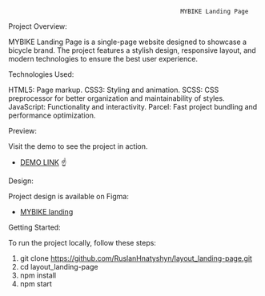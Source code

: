                                                     MYBIKE Landing Page

Project Overview:

MYBIKE Landing Page is a single-page website designed to showcase a bicycle brand. The project features a stylish design, responsive layout, and modern technologies to ensure the best user experience.


Technologies Used:

HTML5: Page markup.
CSS3: Styling and animation.
SCSS: CSS preprocessor for better organization and maintainability of styles.
JavaScript: Functionality and interactivity.
Parcel: Fast project bundling and performance optimization.


Preview:

Visit the demo to see the project in action.
- [DEMO LINK](https://RuslanHnatyshyn.github.io/layout_landing-page/)
                        ☝️


Design:

Project design is available on Figma:
- [MYBIKE landing](https://www.figma.com/file/NZQAIydtHo5QkINyGLHNcq/BIKE-New-Version?node-id=0%3A1)

Getting Started:

To run the project locally, follow these steps:

1. git clone https://github.com/RuslanHnatyshyn/layout_landing-page.git 
2. cd layout_landing-page
3. npm install
4. npm start


